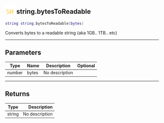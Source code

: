 ## <img src="../../.gitbook/assets/shared.png" width="32" height="32" /> string.bytesToReadable

```lua
string string.bytesToReadable(bytes)
```

Converts bytes to a readable string (aka 1GB.. 1TB.. etc)<br>

-----------------
## Parameters

| Type   | Name | Description | Optional |
| ------ | ---- | ----------- | -------: |
| number | bytes | No description |  |

-----------------
## Returns

| Type   | Description |
| ------ | ----------: |
| string | No description |
